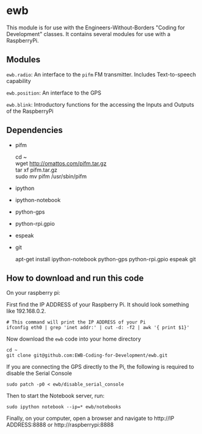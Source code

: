 ewb
===

This module is for use with the Engineers-Without-Borders "Coding for Development" classes.
It contains several modules for use with a RaspberryPi.

## Modules

`ewb.radio`: An interface to the `pifm` FM transmitter. Includes Text-to-speech capability

`ewb.position`: An interface to the GPS

`ewb.blink`: Introductory functions for the accessing the Inputs and Outputs of the RaspberryPi

## Dependencies

* pifm

    cd ~  
    wget http://omattos.com/pifm.tar.gz  
    tar xf pifm.tar.gz  
    sudo mv pifm /usr/sbin/pifm

* ipython
* ipython-notebook
* python-gps
* python-rpi.gpio
* espeak
* git

    apt-get install ipython-notebook python-gps python-rpi.gpio espeak git

## How to download and run this code

On your raspberry pi:

First find the IP ADDRESS of your Raspberry Pi. It should look something like 192.168.0.2.

    # This command will print the IP ADDRESS of your Pi  
    ifconfig eth0 | grep 'inet addr:' | cut -d: -f2 | awk '{ print $1}'

Now download the `ewb` code into your home directory

    cd ~  
    git clone git@github.com:EWB-Coding-for-Development/ewb.git

If you are connecting the GPS directly to the Pi, the following is required to disable the Serial Console

    sudo patch -p0 < ewb/disable_serial_console

Then to start the Notebook server, run:

    sudo ipython notebook --ip=* ewb/notebooks

Finally, on your computer, open a browser and navigate to http://IP ADDRESS:8888 or http://raspberrypi:8888
